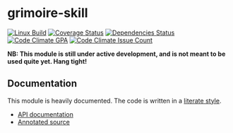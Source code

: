 # grimoire-skill

[![Linux Build][travis-image]][travis-url]
[![Coverage Status][coveralls-image]][coveralls-url]
[![Dependencies Status][david-dm-image]][david-dm-url]
[![Code Climate GPA][code-climate-gpa-image]][code-climate-gpa-url]
[![Code Climate Issue Count][code-climate-issue-count-image]][code-climate-issue-count-url]

**NB: This module is still under active development, and is not meant to be used quite yet. Hang tight!**

[travis-image]: https://img.shields.io/travis/grimoirejs/grimoire-skill/master.svg?label=linux
[travis-url]: https://travis-ci.org/grimoirejs/grimoire-skill/
[coveralls-image]: https://coveralls.io/repos/grimoirejs/grimoire-skill/badge.svg?branch=master&service=github
[coveralls-url]: https://coveralls.io/github/grimoirejs/grimoire-skill?branch=master
[david-dm-image]: https://david-dm.org/grimoirejs/grimoire-skill.svg
[david-dm-url]: https://david-dm.org/grimoirejs/grimoire-skill
[code-climate-gpa-image]: https://codeclimate.com/github/grimoirejs/grimoire-skill/badges/gpa.svg
[code-climate-gpa-url]: https://codeclimate.com/github/grimoirejs/grimoire-skill
[code-climate-issue-count-image]: https://codeclimate.com/github/grimoirejs/grimoire-skill/badges/issue_count.svg
[code-climate-issue-count-url]: https://codeclimate.com/github/grimoirejs/grimoire-skill

## Documentation

This module is heavily documented. The code is written in a [literate style](https://en.wikipedia.org/wiki/Literate_programming).

* [API documentation](http://grimoirejs.github.io/grimoire-skill/)
* [Annotated source](http://grimoirejs.github.io/grimoire-skill/source)


